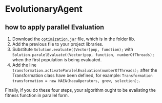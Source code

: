 # EvolutionaryAgent

## how to apply parallel Evaluation

1. Download the [`optimization.jar`](https://github.com/camilourd/EvolutionaryAgent/raw/master/lib/optimization.jar) file, which is in the folder lib.
2. Add the previous file to your project libraries.
3. Substitute `Solution.evaluate((Vector)pop, function);` with `Solution.paralelEvaluate((Vector)pop, function, numberOfThreads);` when the first population is being evaluated.
4. Add the line `transformation.activateParalelEvaluation(numberOfThreads);` after the Transformation class have been defined, for example: `Transformation transformation = new HAEA(haeaOperators, grow, selection);`.

Finally, if you do these four steps, your algorithm ought to be evaliating the fitness function in parallel form.
